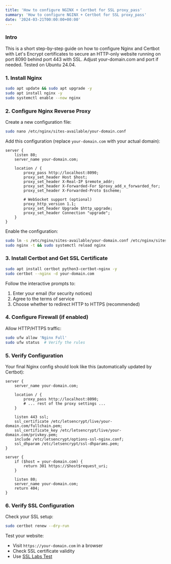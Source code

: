 ```yaml
---
title: 'How to configure NGINX + Certbot for SSL proxy_pass'
summary: 'How to configure NGINX + Certbot for SSL proxy_pass'
date: '2024-03-21T00:00:00+00:00'
---
```

### Intro
This is a short step-by-step guide on how to configure Nginx and Certbot with Let's Encrypt certificates to secure an HTTP-only website running on port 8090 behind port 443 with SSL.
Adjust your-domain.com and port if needed. Tested on Ubuntu 24.04.

### 1. Install Nginx
```bash
sudo apt update && sudo apt upgrade -y
sudo apt install nginx -y
sudo systemctl enable --now nginx
```

### 2. Configure Nginx Reverse Proxy
Create a new configuration file:
```bash
sudo nano /etc/nginx/sites-available/your-domain.conf
```

Add this configuration (replace `your-domain.com` with your actual domain):
```nginx
server {
    listen 80;
    server_name your-domain.com;

    location / {
        proxy_pass http://localhost:8090;
        proxy_set_header Host $host;
        proxy_set_header X-Real-IP $remote_addr;
        proxy_set_header X-Forwarded-For $proxy_add_x_forwarded_for;
        proxy_set_header X-Forwarded-Proto $scheme;
        
        # WebSocket support (optional)
        proxy_http_version 1.1;
        proxy_set_header Upgrade $http_upgrade;
        proxy_set_header Connection "upgrade";
    }
}
```

Enable the configuration:
```bash
sudo ln -s /etc/nginx/sites-available/your-domain.conf /etc/nginx/sites-enabled/
sudo nginx -t && sudo systemctl reload nginx
```

### 3. Install Certbot and Get SSL Certificate
```bash
sudo apt install certbot python3-certbot-nginx -y
sudo certbot --nginx -d your-domain.com
```

Follow the interactive prompts to:
1. Enter your email (for security notices)
2. Agree to the terms of service
3. Choose whether to redirect HTTP to HTTPS (recommended)

### 4. Configure Firewall (if enabled)
Allow HTTP/HTTPS traffic:
```bash
sudo ufw allow 'Nginx Full'
sudo ufw status  # Verify the rules
```

### 5. Verify Configuration
Your final Nginx config should look like this (automatically updated by Certbot):
```nginx
server {
    server_name your-domain.com;

    location / {
        proxy_pass http://localhost:8090;
        # ... rest of the proxy settings ...
    }

    listen 443 ssl;
    ssl_certificate /etc/letsencrypt/live/your-domain.com/fullchain.pem;
    ssl_certificate_key /etc/letsencrypt/live/your-domain.com/privkey.pem;
    include /etc/letsencrypt/options-ssl-nginx.conf;
    ssl_dhparam /etc/letsencrypt/ssl-dhparams.pem;
}

server {
    if ($host = your-domain.com) {
        return 301 https://$host$request_uri;
    }

    listen 80;
    server_name your-domain.com;
    return 404;
}
```

### 6. Verify SSL Configuration
Check your SSL setup:
```bash
sudo certbot renew --dry-run
```

Test your website:
- Visit `https://your-domain.com` in a browser
- Check SSL certificate validity
- Use [SSL Labs Test](https://www.ssllabs.com/ssltest/)
